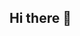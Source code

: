 ## Hi there 👋

<!--
**EddieRamos/EddieRamos** is a ✨ _special_ ✨ repository because its `README.md` (this file) appears on your GitHub profile.

Here are some ideas to get you started:

-- 🔭 I’m currently working on learning Java Script in intro Web Development Sandbox 
- 🌱 I’m currently learning about web development
- 👯 I’m open for collaboration on anything! 
- 🤔 I’m looking for help with gaining a scope for my first project 
- 💬 Ask me about the gym 
- 📫 How to reach me discord: edwardramos.33
- 😄 Pronouns He/Him
-⚡ Fun fact I like jiu jitsu

-->
